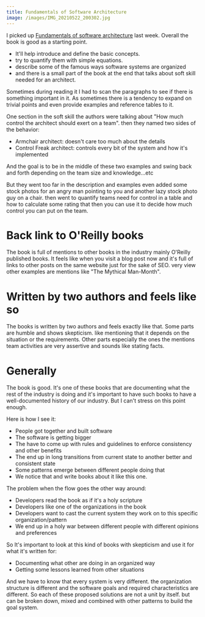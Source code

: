 ```yaml
---
title: Fundamentals of Software Architecture
image: /images/IMG_20210522_200302.jpg
---
```


I picked up [Fundamentals of software architecture](https://www.goodreads.com/book/show/44144493-fundamentals-of-software-architecture) last week. Overall the book is good as a starting point.

- It'll help introduce and define the basic concepts.
- try to quantify them with simple equations.
- describe some of the famous ways software systems are organized
- and there is a small part of the book at the end that talks about soft skill needed for an architect.

Sometimes during reading it I had to scan the paragraphs to see if there is something important in it. As sometimes there is a tendency to expand on trivial points and even provide examples and reference tables to it.

One section in the soft skill the authors were talking about "How much control the architect should exert on a team". then they named two sides of the behavior:

- Armchair architect: doesn't care too much about the details
- Control Freak architect: controls every bit of the system and how it's implemented

And the goal is to be in the middle of these two examples and swing back and forth depending on the team size and knowledge...etc

But they went too far in the description and examples even added some stock photos for an angry man pointing to you and another lazy stock photo guy on a chair. then went to quantify teams need for control in a table and how to calculate some rating that then you can use it to decide how much control you can put on the team.

# Back link to O'Reilly books

The book is full of mentions to other books in the industry mainly O'Reilly published books. It feels like when you visit a blog post now and it's full of links to other posts on the same website just for the sake of SEO. very view other examples are mentions like "The Mythical Man-Month".

# Written by two authors and feels like so

The books is written by two authors and feels exactly like that. Some parts are humble and shows skepticism. like mentioning that it depends on the situation or the requirements. Other parts especially the ones the mentions team activities are very assertive and sounds like stating facts.

# Generally

The book is good. It's one of these books that are documenting what the rest of the industry is doing and it's important to have such books to have a well-documented history of our industry. But I can't stress on this point enough.

Here is how I see it:

- People got together and built software
- The software is getting bigger
- The have to come up with rules and guidelines to enforce consistency and other benefits
- The end up in long transitions from current state to another better and consistent state
- Some patterns emerge between different people doing that
- We notice that and write books about it like this one.

The problem when the flow goes the other way around:

- Developers read the book as if it's a holy scripture
- Developers like one of the organizations in the book
- Developers want to cast the current system they work on to this specific organization/pattern
- We end up in a holy war between different people with different opinions and preferences

So It's important to look at this kind of books with skepticism and use it for what it's written for:

- Documenting what other are doing in an organized way
- Getting some lessons learned from other situations

And we have to know that every system is very different. the organization structure is different and the software goals and required characteristics are different. So each of these proposed solutions are not a unit by itself. but can be broken down, mixed and combined with other patterns to build the goal system.
